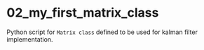 # 02_my_first_matrix_class
Python script for `Matrix class` defined to be used for kalman filter implementation.
